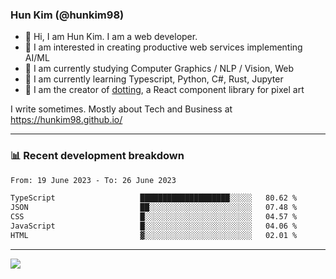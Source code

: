 ### Hun Kim (@hunkim98)

- 👋 Hi, I am Hun Kim. I am a web developer. 
- 🤔 I am interested in creating productive web services implementing AI/ML
- 🔭 I am currently studying Computer Graphics / NLP / Vision, Web 
- 🌱 I am currently learning Typescript, Python, C#, Rust, Jupyter
- 🎨 I am the creator of [dotting](hunkim98.github.io/dotting), a React component library for pixel art

I write sometimes. Mostly about Tech and Business at https://hunkim98.github.io/

---
### 📊 Recent development breakdown
<!--START_SECTION:waka-->

```txt
From: 19 June 2023 - To: 26 June 2023

TypeScript                   ████████████████████░░░░░   80.62 %
JSON                         ██░░░░░░░░░░░░░░░░░░░░░░░   07.48 %
CSS                          █░░░░░░░░░░░░░░░░░░░░░░░░   04.57 %
JavaScript                   █░░░░░░░░░░░░░░░░░░░░░░░░   04.06 %
HTML                         ▓░░░░░░░░░░░░░░░░░░░░░░░░   02.01 %
```

<!--END_SECTION:waka-->
---

<!-- <div align='center'> -->
  <img align="center" src="https://github-readme-stats.vercel.app/api?username=hunkim98&theme=dark&show_icons=true"/>
<!-- </div> -->
<!--
**hunkim98/hunkim98** is a ✨ _special_ ✨ repository because its `README.md` (this file) appears on your GitHub profile.

Here are some ideas to get you started:

- 🔭 I’m currently working on ...
- 🌱 I’m currently learning ...
- 👯 I’m looking to collaborate on ...
- 🤔 I’m looking for help with ...
- 💬 Ask me about ...
- 📫 How to reach me: ...
- 😄 Pronouns: ...
- ⚡ Fun fact: ...
-->
